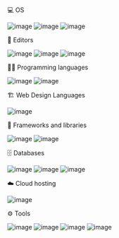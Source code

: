 💻 OS

 ![image](https://user-images.githubusercontent.com/101678546/158493162-bf343106-84f4-4ca9-ac43-962b5570577d.png) ![image](https://user-images.githubusercontent.com/101678546/158493181-f03ae6b4-be48-438d-a83f-3b367c01b4fd.png) ![image](https://user-images.githubusercontent.com/101678546/158493579-dd5cc570-c459-43fb-983e-9798dd8d2d9d.png)



📝 Editors

  ![image](https://user-images.githubusercontent.com/101678546/158493230-5a6c1db0-a2ec-44ce-88d3-8e1df2563a71.png) ![image](https://user-images.githubusercontent.com/101678546/158493241-807a1bb5-8635-409b-96e4-41a1a52f07da.png) ![image](https://user-images.githubusercontent.com/101678546/158493270-bf62222f-54a1-454f-bc9c-3a1af34349cc.png)


👨‍💻 Programming languages
   
![image](https://user-images.githubusercontent.com/101678546/158493293-e6b3ac5d-575e-48d1-938f-68e710b3676b.png) ![image](https://user-images.githubusercontent.com/101678546/158493309-a5dcf332-abc4-4f82-ae06-54c5e7c38d77.png)


🏗️ Web Design Languages
   
   ![image](https://user-images.githubusercontent.com/101678546/158493417-72ad6620-e8cd-472d-b16b-46e27dd27acb.png)


🧰 Frameworks and libraries
   
![image](https://user-images.githubusercontent.com/101678546/158493428-1140307c-e226-49ed-8dd1-52843e2f9f91.png) ![image](https://user-images.githubusercontent.com/101678546/158493440-9f32bfed-9870-42cb-97e3-c2773253bb6d.png)


🗄️ Databases
   
![image](https://user-images.githubusercontent.com/101678546/158493456-d7a0f726-6118-4ec9-8bbf-c567e123009f.png) ![image](https://user-images.githubusercontent.com/101678546/158493464-999f783b-bd2e-4cd2-9229-692688e73180.png) ![image](https://user-images.githubusercontent.com/101678546/158493472-3bb0c8b9-cb03-440a-afa3-c3df60d48e6b.png)

☁️ Cloud hosting

 ![image](https://user-images.githubusercontent.com/101678546/158493503-dbe7562b-8eb0-413c-b772-9a1635772d0e.png)


⚙️ Tools
        
![image](https://user-images.githubusercontent.com/101678546/158493519-156ad3c2-36a0-4803-aa42-e332c3dcca51.png) ![image](https://user-images.githubusercontent.com/101678546/158493531-c353b7d4-efcb-40d2-9cc5-eeceec289cd2.png) ![image](https://user-images.githubusercontent.com/101678546/158493540-dc9b3e40-548f-42a6-9469-f64451588fe3.png) ![image](https://user-images.githubusercontent.com/101678546/158493553-1d4164a5-b6d6-4698-b09e-55e653ef8744.png)



